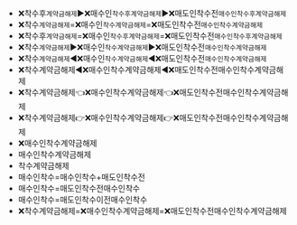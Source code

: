 - ❌착수후`계약금해제`▶️❌매수인`착수후계약금해제`▶️❌매도인착수전`매수인착수후계약금해제`
- ❌착수`계약금해제`=❌매수인`착수계약금해제`=❌매도인착수전`매수인착수계약금해제`
- ❌착수후`계약금해제`=❌매수인`착수후계약금해제`=❌매도인착수전`매수인착수후계약금해제`
- ❌착수`계약금해제`▶️❌매수인`착수계약금해제`▶️❌매도인착수전`매수인착수계약금해제`
- ❌착수`계약금해제`◀️❌매수인`착수계약금해제`◀️❌매도인착수전`매수인착수계약금해제`
- ❌착수계약금해제◀️❌매수인착수계약금해제◀️❌매도인착수전매수인착수계약금해제
- ❌착수계약금해제👈❌매수인착수계약금해제👈❌매도인착수전매수인착수계약금해제
- ❌착수계약금해제👉❌매수인착수계약금해제👉❌매도인착수전매수인착수계약금해제
- ❌매수인착수계약금해제
- 매수인착수계약금해제
- 착수계약금해제
- 매수인착수=매수인착수+매도인착수전
- 매수인착수=매도인착수전매수인착수
- 매수인착수=매도인착수이전매수인착수
- ❌착수계약금해제=❌매수인착수계약금해제=❌매도인착수전매수인착수계약금해제